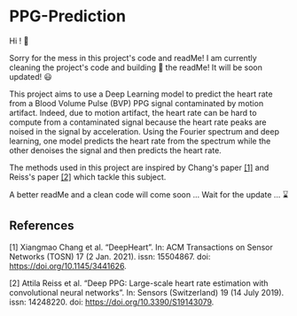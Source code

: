 # PPG-Prediction

Hi ! :wave:

Sorry for the mess in this project's code and readMe! I am currently cleaning the project's code and building :construction_worker: the readMe! It will be soon updated! :smiley:

This project aims to use a Deep Learning model to predict the heart rate from a Blood Volume Pulse (BVP) PPG signal contaminated by motion artifact. Indeed, due to motion artifact, the heart rate can be hard to compute from a contaminated signal because the heart rate peaks are noised in the signal by acceleration. Using the Fourier spectrum and deep learning, one model predicts the heart rate from the spectrum while the other denoises the signal and then predicts the heart rate.

The methods used in this project are inspired by Chang's paper [[1]](#1) and Reiss's paper [[2]](#2) which tackle this subject.

A better readMe and a clean code will come soon ... Wait for the update ...  :hourglass:

## References

<a id="1">[1]</a> Xiangmao Chang et al. “DeepHeart”. In: ACM Transactions on Sensor Networks (TOSN)
17 (2 Jan. 2021). issn: 15504867. doi: <a href="https://doi.org/10.1145/3441626">https://doi.org/10.1145/3441626</a>.

<a id="2">[2]</a> Attila Reiss et al. “Deep PPG: Large-scale heart rate estimation with convolutional neural networks”.
In: Sensors (Switzerland) 19 (14 July 2019). issn: 14248220. doi: <a href="https://doi.org/10.3390/S19143079">https://doi.org/10.3390/S19143079</a>.

